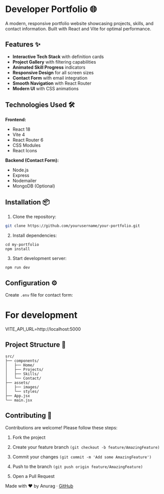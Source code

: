 # Developer Portfolio 🌐

A modern, responsive portfolio website showcasing projects, skills, and contact information. Built with React and Vite for optimal performance.

## Features ✨

- **Interactive Tech Stack** with definition cards
- **Project Gallery** with filtering capabilities
- **Animated Skill Progress** indicators
- **Responsive Design** for all screen sizes
- **Contact Form** with email integration
- **Smooth Navigation** with React Router
- **Modern UI** with CSS animations

## Technologies Used 🛠️

**Frontend:**
- React 18
- Vite 4
- React Router 6
- CSS Modules
- React Icons

**Backend (Contact Form):**
- Node.js
- Express
- Nodemailer
- MongoDB (Optional)

## Installation 📦

1. Clone the repository:
```bash
git clone https://github.com/yourusername/your-portfolio.git
```
2. Install dependencies:
```
cd my-portfolio
npm install
```
3. Start development server:
```
npm run dev
```

## Configuration ⚙️
Create `.env` file for contact form:

# For development
VITE_API_URL=http://localhost:5000

## Project Structure 📂
```
src/
├── components/
│   ├── Home/
│   ├── Projects/
│   ├── Skills/
│   └── Contact/
├── assets/
│   ├── images/
│   └── styles/
├── App.jsx
└── main.jsx
```


## Contributing 🤝
Contributions are welcome! Please follow these steps:

1. Fork the project

2. Create your feature branch `(git checkout -b feature/AmazingFeature)`

3. Commit your changes `(git commit -m 'Add some AmazingFeature')`

4. Push to the branch `(git push origin feature/AmazingFeature)`

5. Open a Pull Request


Made with ❤️ by Anurag · [GitHub](https://github.com/ANURAGGGGGGGGGGGG)   